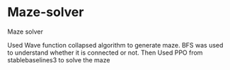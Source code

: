 # Maze-solver
Maze solver

Used Wave function collapsed algorithm to generate maze. BFS was used to understand whether it is connected or not. Then Used PPO from stablebaselines3 to solve the maze
